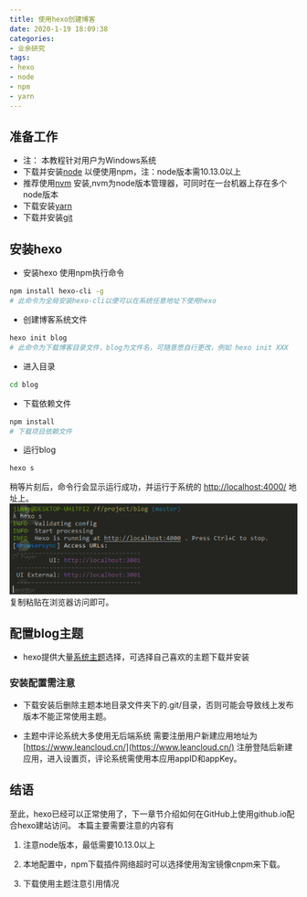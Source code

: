 ```yaml
---
title: 使用hexo创建博客
date: 2020-1-19 18:09:38
categories:
- 业余研究
tags: 
- hexo
- node 
- npm 
- yarn
---
```


## 准备工作

- 注： 本教程针对用户为Windows系统
- 下载并安装[node](https://nodejs.org/zh-cn/)  以便使用npm，注：node版本需10.13.0以上
- 推荐使用[nvm](https://github.com/coreybutler/nvm-windows/releases) 安装,nvm为node版本管理器，可同时在一台机器上存在多个node版本
- 下载安装[yarn](https://yarn.bootcss.com/)
- 下载并安装[git](https://git-scm.com/downloads)

## 安装hexo

- 安装hexo 使用npm执行命令

```bash
npm install hexo-cli -g
# 此命令为全局安装hexo-cli以便可以在系统任意地址下使用hexo
```

- 创建博客系统文件

```bash
hexo init blog
# 此命令为下载博客目录文件，blog为文件名，可随意愿自行更改，例如 hexo init XXX
```

- 进入目录

```bash
cd blog
```

- 下载依赖文件

```bash
npm install
# 下载项目依赖文件
```

- 运行blog

```bash
hexo s
```

稍等片刻后，命令行会显示运行成功，并运行于系统的 <http://localhost:4000/> 地址上。
![运行成功](https://github.com/jimmyYSY/blogImgs/blob/master/hexo/hexoS.png?raw=true)
复制粘贴在浏览器访问即可。

## 配置blog主题

- hexo提供大量[系统主题](https://hexo.io/themes/)选择，可选择自己喜欢的主题下载并安装

### 安装配置需注意

- 下载安装后删除主题本地目录文件夹下的.git/目录，否则可能会导致线上发布版本不能正常使用主题。

- 主题中评论系统大多使用无后端系统  需要注册用户新建应用地址为[https://www.leancloud.cn/](https://www.leancloud.cn/) 注册登陆后新建应用，进入设置页，评论系统需使用本应用appID和appKey。

## 结语

至此，hexo已经可以正常使用了，下一章节介绍如何在GitHub上使用github.io配合hexo建站访问。
本篇主要需要注意的内容有

1. 注意node版本，最低需要10.13.0以上

2. 本地配置中，npm下载插件网络超时可以选择使用淘宝镜像cnpm来下载。

3. 下载使用主题注意引用情况

